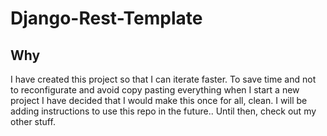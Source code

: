 # Django-Rest-Template
## Why
I have created this project so that I can iterate faster. To save time and not to reconfigurate and avoid copy pasting everything when I start a new project I have decided that I would make this once for all, clean. I will be adding instructions to use this repo in the future.. Until then, check out my other stuff.
